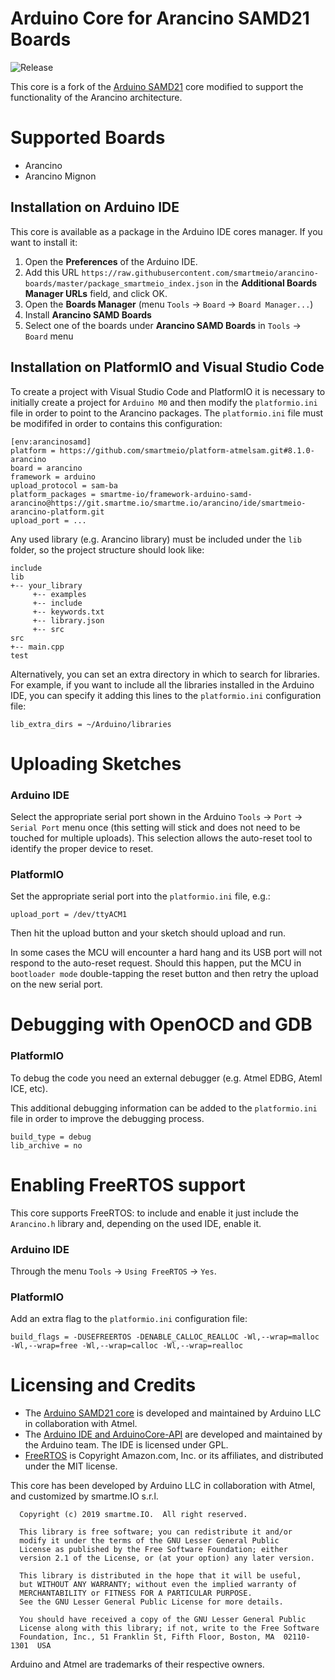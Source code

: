 # Arduino Core for Arancino SAMD21 Boards
![Release](https://img.shields.io/github/v/release/smartmeio/arancino-core-samd21?style=plastic)

This core is a fork of the [Arduino SAMD21](https://github.com/arduino/ArduinoCore-samd) core modified to support the functionality of the Arancino architecture.

# Supported Boards
* Arancino
* Arancino Mignon

## Installation on Arduino IDE

This core is available as a package in the Arduino IDE cores manager. If you want to install it:

  1. Open the **Preferences** of the Arduino IDE.
  2. Add this URL `https://raw.githubusercontent.com/smartmeio/arancino-boards/master/package_smartmeio_index.json` in the **Additional Boards Manager URLs** field, and click OK.
  3. Open the **Boards Manager** (menu `Tools` -> `Board` -> `Board Manager...`)
  4. Install **Arancino SAMD Boards**
  5. Select one of the boards under **Arancino SAMD Boards** in `Tools` -> `Board` menu

## Installation on PlatformIO and Visual Studio Code
To create a project with Visual Studio Code and PlatformIO it is necessary to initially create a project for `Arduino M0` and then modify the `platformio.ini` file in order to point to the Arancino packages. The `platformio.ini` file must be modififed in order to contains this configuration:
```
[env:arancinosamd]
platform = https://github.com/smartmeio/platform-atmelsam.git#8.1.0-arancino
board = arancino
framework = arduino
upload_protocol = sam-ba
platform_packages = smartme-io/framework-arduino-samd-arancino@https://git.smartme.io/smartme.io/arancino/ide/smartmeio-arancino-platform.git
upload_port = ...
```
Any used library (e.g. Arancino library) must be included under the `lib` folder, so the project structure should look like:
```
include
lib
+-- your_library
     +-- examples
     +-- include
     +-- keywords.txt
     +-- library.json
     +-- src
src
+-- main.cpp
test
```

Alternatively, you can set an extra directory in which to search for libraries. For example, if you want to include all the libraries installed in the Arduino IDE, you can specify it adding this lines to the `platformio.ini` configuration file:
```
lib_extra_dirs = ~/Arduino/libraries
```

# Uploading Sketches

### Arduino IDE
Select the appropriate serial port shown in the Arduino `Tools` -> `Port` -> `Serial Port` menu once (this setting will stick and does not need to be
touched for multiple uploads). This selection allows the auto-reset tool to identify the proper device to reset.

### PlatformIO
Set the appropriate serial port into the `platformio.ini` file, e.g.:
```
upload_port = /dev/ttyACM1
```
Then hit the upload button and your sketch should upload and run.

In some cases the MCU will encounter a hard hang and its USB port will not respond to the auto-reset request. Should this happen, put the MCU in `bootloader mode` double-tapping the reset button and then retry the upload on the new serial port.

# Debugging with OpenOCD and GDB

### PlatformIO
To debug the code you need an external debugger (e.g. Atmel EDBG, Ateml ICE, etc).

This additional debugging information can be added to the `platformio.ini` file in order to improve the debugging process.
```
build_type = debug
lib_archive = no
```

# Enabling FreeRTOS support
This core supports FreeRTOS: to include and enable it just include the `Arancino.h` library and, depending on the used IDE, enable it. 

### Arduino IDE
Through the menu `Tools` -> `Using FreeRTOS` -> `Yes`.

### PlatformIO
Add an extra flag to the `platformio.ini` configuration file:
```
build_flags = -DUSEFREERTOS -DENABLE_CALLOC_REALLOC -Wl,--wrap=malloc -Wl,--wrap=free -Wl,--wrap=calloc -Wl,--wrap=realloc
```


# Licensing and Credits
* The [Arduino SAMD21 core](https://github.com/arduino/ArduinoCore-samd) is developed and maintained by Arduino LLC in collaboration with Atmel.
* The [Arduino IDE and ArduinoCore-API](https://arduino.cc) are developed and maintained by the Arduino team. The IDE is licensed under GPL.
* [FreeRTOS](https://freertos.org) is Copyright Amazon.com, Inc. or its affiliates, and distributed under the MIT license.

This core has been developed by Arduino LLC in collaboration with Atmel, 
and customized by smartme.IO s.r.l.

```
  Copyright (c) 2019 smartme.IO.  All right reserved.

  This library is free software; you can redistribute it and/or
  modify it under the terms of the GNU Lesser General Public
  License as published by the Free Software Foundation; either
  version 2.1 of the License, or (at your option) any later version.

  This library is distributed in the hope that it will be useful,
  but WITHOUT ANY WARRANTY; without even the implied warranty of
  MERCHANTABILITY or FITNESS FOR A PARTICULAR PURPOSE.
  See the GNU Lesser General Public License for more details.

  You should have received a copy of the GNU Lesser General Public
  License along with this library; if not, write to the Free Software
  Foundation, Inc., 51 Franklin St, Fifth Floor, Boston, MA  02110-1301  USA
```

Arduino and Atmel are trademarks of their respective owners.
